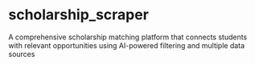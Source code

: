 # scholarship_scraper
A comprehensive scholarship matching platform that connects students with relevant opportunities using AI-powered filtering and multiple data sources
